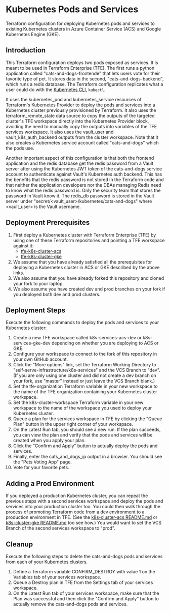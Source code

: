 # Kubernetes Pods and Services
Terraform configuration for deploying Kubernetes pods and services to existing Kubernetes clusters in Azure Container Service (ACS) and Google Kubernetes Engine (GKE).

## Introduction
This Terraform configuration deploys two pods exposed as services. It is meant to be used in Terraform Enterprise (TFE). The first runs a python application called "cats-and-dogs-frontende" that lets users vote for their favorite type of pet. It stores data in the second, "cats-and-dogs-backend", which runs a redis database. The Terraform configuration replicates what a user could do with the [Kubernetes CLI](https://kubernetes.io/docs/tasks/tools/install-kubectl/), `kubectl`.

It uses the kubernetes_pod and kubernetes_service resources of Terraform's Kubernetes Provider to deploy the pods and services into a Kubernetes cluster previously provisioned by Terraform. It also uses the terraform_remote_state data source to copy the outputs of the targeted cluster's TFE workspace directly into the Kubernetes Provider block, avoiding the need to manually copy the outputs into variables of the TFE services workspace. It also uses the vault_user and vault_k8s_auth_backend outputs from the cluster workspace. Note that it also creates a Kubernetes service account called "cats-and-dogs" which the pods use.

Another important aspect of this configuration is that both the frontend application and the redis database get the redis password from a Vault server after using the Kubernetes JWT token of the cats-and-dogs service account to authenticate against Vault's Kubernetes auth backend. This has the benefits that the redis password is not stored in the Terraform code and that neither the application developers nor the DBAs managing Redis need to know what the redis password is. Only the security team that stores the password in Vault know it. The redis_db password is stored in the Vault server under "secret/<vault_user>/kubernetes/cats-and-dogs" where \<vault_user\> is the Vault username.

## Deployment Prerequisites

1. First deploy a Kubernetes cluster with Terraform Enterprise (TFE) by using one of these Terraform repositories and pointing a TFE workspace against it:
    - [tfe-k8s-cluster-acs](../../infrastructure-as-code/k8s-cluster-acs)
    - [tfe-k8s-cluster-gke](../../infrastructure-as-code/k8s-cluster-gke)
1. We assume that you have already satisfied all the prerequisites for deploying a Kubernetes cluster in ACS or GKE described by the above links.
1. We also assume that you have already forked this repository and cloned your fork to your laptop.
1. We also assume you have created dev and prod branches on your fork if you deployed both dev and prod clusters.


## Deployment Steps
Execute the following commands to deploy the pods and services to your Kubernetes cluster:

1. Create a new TFE workspace called k8s-services-acs-dev or k8s-services-gke-dev depending on whether you are deploying to ACS or GKE.
1. Configure your workspace to connect to the fork of this repository in your own GitHub account.
1. Click the "More options" link, set the Terraform Working Directory to "self-serve-infrastructure/k8s-services" and the VCS Branch to "dev". (If you are only using one cluster and did not create a dev branch on your fork, use "master" instead or just leave the VCS Branch blank.)
1. Set the tfe-organization Terraform variable in your new workspace to the name of the TFE organization containing your Kubernetes cluster workspace.
1. Set the k8s-cluster-workspace Terraform variable in your new workspace to the name of the workspace you used to deploy your Kubernetes cluster.
1. Queue a plan for the services workspace in TFE by clicking the "Queue Plan" button in the upper right corner of your workspace.
1. On the Latest Run tab, you should see a new run. If the plan succeeds, you can view the plan and verify that the pods and services will be created when you apply your plan.
1. Click the "Confirm and Apply" button to actually deploy the pods and services.
1. Finally, enter the cats_and_dogs_ip output in a browser. You should see the "Pets Voting App" page.
1. Vote for your favorite pets.

## Adding a Prod Environment
If you deployed a production Kubernetes cluster, you can repeat the previous steps with a second services workspace and deploy the pods and services into your production cluster too. You could then walk through the process of promoting Terraform code from a dev environment to a production environment in TFE. (See the [k8s-cluster-acs README.md](../../infrastructure-as-code/k8s-cluster-acs/README.md) or [k8s-cluster-gke README.md](../../infrastructure-as-code/k8s-cluster-gke/README.md) too see how.) You would want to set the VCS Branch of the second services workspace to "prod".

## Cleanup
Execute the following steps to delete the cats-and-dogs pods and services from each of your Kubernetes clusters.

1. Define a Terraform variable CONFIRM_DESTROY with value 1 on the Variables tab of your services workspace.
1. Queue a Destroy plan in TFE from the Settings tab of your services workspace.
1. On the Latest Run tab of your services workspace, make sure that the Plan was successful and then click the "Confirm and Apply" button to actually remove the cats-and-dogs pods and services.
